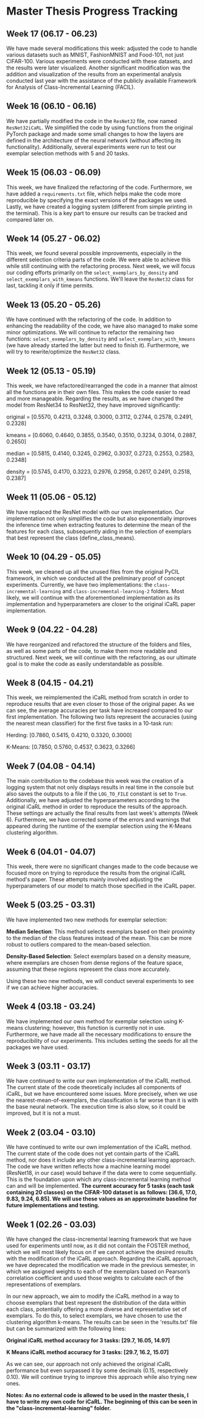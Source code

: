 # Master Thesis Progress Tracking

## Week 17 (06.17 - 06.23)

We have made several modifications this week: adjusted the code to handle various 
datasets such as MNIST, FashionMNIST and Food-101, not just CIFAR-100. Various 
experiments were conducted with these datasets, and the results were later visualized. 
Another significant modification was the addition and visualization of the results 
from an experimental analysis conducted last year with the assistance of the 
publicly available Framework for Analysis of Class-Incremental Learning (FACIL).

## Week 16 (06.10 - 06.16)

We have partially modified the code in the `ResNet32` file, now named
`ResNet32iCaRL`. We simplified the code by using functions from the original 
PyTorch package and made some small changes to how the layers are defined in the 
architecture of the neural network (without affecting its functionality). 
Additionally, several experiments were run to test our exemplar selection methods 
with 5 and 20 tasks.

## Week 15 (06.03 - 06.09)

This week, we have finalized the refactoring of the code. Furthermore, we have 
added a `requirements.txt` file, which helps make the code more reproducible by 
specifying the exact versions of the packages we used. Lastly, we have created a 
logging system (different from simple printing in the terminal). This is a key 
part to ensure our results can be tracked and compared later on.

## Week 14 (05.27 - 06.02)

This week, we found several possible improvements, especially in the different 
selection criteria parts of the code. We were able to achieve this while still 
continuing with the refactoring process. Next week, we will focus our coding efforts
primarily on the `select_exemplars_by_density` and `select_exemplars_with_kmeans` 
functions. We'll leave the `ResNet32` class for last, tackling it only if time
permits.

## Week 13 (05.20 - 05.26)

We have continued with the refactoring of the code. In addition to enhancing the 
readability of the code, we have also managed to make some minor optimizations. We 
will continue to refactor the remaining two functions: `select_exemplars_by_density`
and `select_exemplars_with_kmeans` (we have already started the latter but need to 
finish it). Furthermore, we will try to rewrite/optimize the `ResNet32` class.

## Week 12 (05.13 - 05.19)

This week, we have refactored/rearranged the code in a manner that almost all the 
functions are in their own files. This makes the code easier to read and more 
manageable. Regarding the results, as we have changed the model from ResNet34 
to ResNet32, they have improved significantly:

original = [0.5570, 0.4213, 0.3248, 0.3000, 0.3112, 0.2744, 0.2578, 0.2491, 0.2328]

kmeans = [0.6060, 0.4640, 0.3855, 0.3540, 0.3510, 0.3234, 0.3014, 0.2887, 0.2650]

median = [0.5815, 0.4140, 0.3245, 0.2962, 0.3037, 0.2723, 0.2553, 0.2583, 0.2348]

density = [0.5745, 0.4170, 0.3223, 0.2976, 0.2958, 0.2617, 0.2491, 0.2518, 0.2387]

## Week 11 (05.06 - 05.12)

We have replaced the ResNet model with our own implementation. Our implementation 
not only simplifies the code but also exponentially improves the inference time 
when extracting features to determine the mean of the features for each class, 
subsequently aiding in the selection of exemplars that best represent the class
(define_class_means).

## Week 10 (04.29 - 05.05)

This week, we cleaned up all the unused files from the original PyCIL framework, 
in which we conducted all the preliminary proof of concept experiments. Currently, 
we have two implementations: the `class-incremental-learning` and 
`class-incremental-learning-2` folders. Most likely, we will continue with the 
aforementioned implementation as its implementation and hyperparameters are 
closer to the original iCaRL paper implementation.

## Week 9 (04.22 - 04.28)

We have reorganized and refactored the structure of the folders and files, as 
well as some parts of the code, to make them more readable and structured. Next
week, we will continue with the refactoring, as our ultimate goal is to make the 
code as easily understandable as possible.

## Week 8 (04.15 - 04.21)

This week, we reimplemented the iCaRL method from scratch in order to reproduce 
results that are even closer to those of the original paper. As we can see, the 
average accuracies per task have increased compared to our first implementation. 
The following two lists represent the accuracies (using the nearest mean 
classifier) for the first five tasks in a 10-task run:

Herding: [0.7860, 0.5415, 0.4210, 0.3320, 0.3000]

K-Means: [0.7850, 0.5760, 0.4537, 0.3623, 0.3266]

## Week 7 (04.08 - 04.14)

The main contribution to the codebase this week was the creation of a logging 
system that not only displays results in real time in the console but also saves 
the outputs to a file if the `LOG_TO_FILE` constant is set to `True`. Additionally,
we have adjusted the hyperparameters according to the original iCaRL method in 
order to reproduce the results of the approach. These settings are actually the 
final results from last week's attempts (Week 6). Furthermore, we have corrected 
some of the errors and warnings that appeared during the runtime of the exemplar 
selection using the K-Means clustering algorithm.
## Week 6 (04.01 - 04.07)

This week, there were no significant changes made to the code because we focused 
more on trying to reproduce the results from the original iCaRL method's paper. 
These attempts mainly involved adjusting the hyperparameters of our model to 
match those specified in the iCaRL paper.

## Week 5 (03.25 - 03.31)

We have implemented two new methods for exemplar selection:

**Median Selection**:
This method selects exemplars based on their proximity to the median of the class 
features instead of the mean. This can be more robust to outliers compared to the 
mean-based selection.

**Density-Based Selection**:
Select exemplars based on a density measure, where exemplars are chosen from dense 
regions of the feature space, assuming that these regions represent the class more 
accurately.

Using these two new methods, we will conduct several experiments to see if we can 
achieve higher accuracies.

## Week 4 (03.18 - 03.24)

We have implemented our own method for exemplar selection using K-means clustering;
however, this function is currently not in use. Furthermore, we have made all the
necessary modifications to ensure the reproducibility of our experiments. This
includes setting the seeds for all the packages we have used.

## Week 3 (03.11 - 03.17)

We have continued to write our own implementation of the iCaRL method. The current 
state of the code theoretically includes all components of iCaRL, but we have
encountered some issues. More precisely, when we use the nearest-mean-of-exemplars, 
the classification is far worse than it is with the base neural network. The 
execution time is also slow, so it could be improved, but it is not a must.

## Week 2 (03.04 - 03.10)

We have continued to write our own implementation of the iCaRL method. The current 
state of the code does not yet contain parts of the iCaRL method, nor does it 
include any other class-incremental learning approach. The code we have written 
reflects how a machine learning model (ResNet18, in our case) would behave if the 
data were to come sequentially. This is the foundation upon which any 
class-incremental learning method can and will be implemented. **The current accuracy
for 5 tasks (each task containing 20 classes) on the CIFAR-100 dataset is as follows:
[36.6, 17.0, 9.83, 9.24, 6.85]. We will use these values as an approximate baseline 
for future implementations and testing.**

## Week 1 (02.26 - 03.03)

We have changed the class-incremental learning framework that we have used for 
experiments until now, as it did not contain the FOSTER method, which we will 
most likely focus on if we cannot achieve the desired results with the modification
of the iCaRL approach. Regarding the iCaRL approach, we have deprecated the 
modification we made in the previous semester, in which we assigned weights to each
of the exemplars based on Pearson’s correlation coefficient and used those weights
to calculate each of the representations of exemplars.

In our new approach, we aim to modify the iCaRL method in a way to choose exemplars
that best represent the distribution of the data within each class, potentially 
offering a more diverse and representative set of exemplars. To do this, to select
exemplars, we have chosen to use the clustering algorithm k-means. The results can
be seen in the 'results.txt' file but can be summarized with the following lines:

**Original iCaRL method accuracy for 3 tasks: [29.7, 16.05, 14.97]**

**K Means iCaRL method accuracy for 3 tasks: [29.7, 16.2, 15.07]**

As we can see, our approach not only achieved the original iCaRL performance but 
even surpassed it by some decimals (0.15, respectively 0.10). We will continue 
trying to improve this approach while also trying new ones.

**Notes: As no external code is allowed to be used in the master thesis, I have to 
write my own code for iCaRL. The beginning of this can be seen in the 
"class-incremental-learning" folder.**
